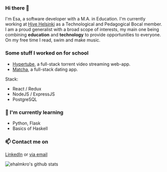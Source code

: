 

### Hi there 👋

I'm Esa, a software developer with a M.A. in Education. I'm currently working at [Hive Helsinki](http://www.hive.fi) as a Technological and Pedagogical Bocal member. I am a proud generalist with a broad scope of interests, my main one being combining **education** and **technology** to provide opportunities to everyone. On my free time I read, swim and make music.

### Some stuff I worked on for school

- [Hypertube](https://github.com/DianaMukaliyeva/hypertube), a full-stack torrent video streaming web-app.
- [Matcha](https://github.com/iljaSL/matcha), a full-stack dating app.

Stack: 
- React / Redux
- NodeJS / ExpressJS
- PostgreSQL

### 🌱 I'm currently learning
- Python, Flask
- Basics of Haskell

### 📫 Contact me on
[LinkedIn](https://www.linkedin.com/in/esahalmkrona/)
or [via email](mailto:esa@halmkrona.fi?)

![ehalmkro's github stats](https://github-readme-stats.vercel.app/api?username=ehalmkro)
